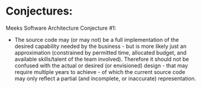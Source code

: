 
Conjectures:
====

Meeks Software Architecture Conjecture #1:   
* The source code may (or may not) be a full implementation of the desired capability needed by the business - but is more likely just an approximation (constrained by permitted time, allocated budget, and available skills/talent of the team involved). Therefore it should not be confused with the actual or desired (or envisioned) design - that may require multiple years to achieve - of which the current source code may only reflect a partial (and incomplete, or inaccurate) representation.

